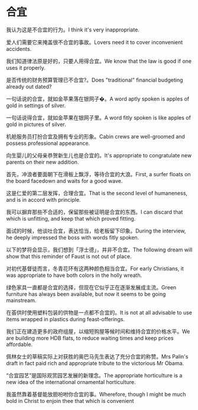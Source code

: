 # 合宜

<p><span class="chinese">我认为这是不合宜的行为。</span><span class="english">I think it's very inappropriate.</span></p>

<p><span class="chinese">爱人们需要它来掩盖很不合宜的事故。</span><span class="english">Lovers need it to cover inconvenient accidents.</span></p>

<p><span class="chinese">我们知道律法原是好的，只要人用得合宜。</span><span class="english">We know that the law is good if one uses it properly.</span></p>

<p><span class="chinese">是否传统的财务预算管理已不合宜?。</span><span class="english">Does "traditional" financial budgeting already out dated?</span></p>

<p><span class="chinese">一句话说的合宜，就如金苹果落在银网子�。</span><span class="english">A word aptly spoken is apples of gold in settings of silver.</span></p>

<p><span class="chinese">一句话说得合宜，就如金苹果在银网子里。</span><span class="english">A word fitly spoken is like apples of gold in pictures of silver.</span></p>

<p><span class="chinese">机舱服务员打扮合宜及拥有专业的形象。</span><span class="english">Cabin crews are well-groomed and possess professional appearance.</span></p>

<p><span class="chinese">向生婴儿的父母亲恭贺新生儿也是合宜的。</span><span class="english">It's appropriate to congratulate new parents on their new addition.</span></p>

<p><span class="chinese">首先，冲浪者要面朝下在滑板上飘浮，等待合宜的大浪。</span><span class="english">First, a surfer floats on the board facedown and waits for a good wave.</span></p>

<p><span class="chinese">这是仁爱的第二层发挥，合理合宜。</span><span class="english">That is the second level of humaneness, and is in accord with principle.</span></p>

<p><span class="chinese">我可以摒弃那些不合适的，保留那些被证明是合宜的东西。</span><span class="english">I can discard that which is unfitting, and keep that which proved fitting.</span></p>

<p><span class="chinese">面试的时候，他谈吐合宜，表达恰当，给老板留下印象。</span><span class="english">During the interview, he deeply impressed the boss with words fitly spoken.</span></p>

<p><span class="chinese">以下的梦将会显示，我们想到「浮士德」，并非不合宜。</span><span class="english">The following dream will show that this reminder of Faust is not out of place.</span></p>

<p><span class="chinese">对初代基督徒而言，冬青花环有这两种颜色相当合宜。</span><span class="english">For early Christians, it was appropriate to have both colors in the holly wreath.</span></p>

<p><span class="chinese">绿色家具一直都是合宜的选择，但现在它似乎正在逐渐发展成主流。</span><span class="english">Green furniture has always been available, but now it seems to be going mainstream.</span></p>

<p><span class="chinese">在荟供时使用塑料包装的供物是一点都不合宜的。</span><span class="english">It is not at all advisable to use items wrapped in plastics during feast-offerings.</span></p>

<p><span class="chinese">我们正在建造更多的政府组屋，以缩短购屋等候时间和维持合宜的价格水平。</span><span class="english">We are building more HDB flats, to reduce waiting times and keep prices affordable.</span></p>

<p><span class="chinese">佩林女士的草稿实际上对获胜的奥巴马先生表达了充分合宜的称赞。</span><span class="english">Mrs Palin's draft in fact paid rich and appropriate tribute to the victorious Mr Obama.</span></p>

<p><span class="chinese">“合宜园艺”是国际观赏园艺发展的新理念。</span><span class="english">The appropriate horticulture is a new idea of the international ornamental horticulture.</span></p>

<p><span class="chinese">我虽然靠着基督能放胆吩咐你合宜的事。</span><span class="english">Wherefore, though I might be much bold in Christ to enjoin thee that which is convenient</span></p>

